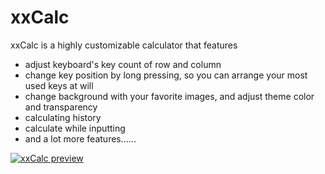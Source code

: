 # xxCalc

xxCalc is a highly customizable calculator that features
 - adjust keyboard's key count of row and column
 - change key position by long pressing, so you can arrange your most used keys at will
 - change background with your favorite images, and adjust theme color and transparency
 - calculating history
 - calculate while inputting
 - and a lot more features......

[![xxCalc preview](https://img.youtube.com/vi/fkPEjKnN4qA/0.jpg)](https://www.youtube.com/watch?v=fkPEjKnN4qA)
